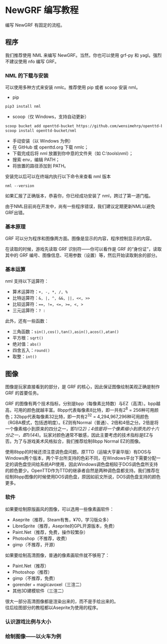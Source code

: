 # NewGRF 编写教程

编写 NewGRF 有固定的流程。

## 程序

我们推荐使用 NML 来编写 NewGRF。当然，你也可以使用 grf-py 和 yagl。强烈不建议使用 nfo 编写 GRF。

### NML 的下载与安装

可以使用多种方式来安装 nmlc。推荐使用 pip 或者 scoop 安装 nml。

- pip
```bash
pip3 install nml
```
- scoop（仅 Windows，支持自动更新）
```bash
scoop bucket add openttd-bucket https://github.com/wensimehrp/openttd-bucket
scoop install openttd-bucket/nml
```
- 手动安装（以 Windows 为例）
 - 在 GitHub 或 openttd.org 下载 nmlc；
 - 下载完成后将 nml 放置到你中意的文件夹（如 C:\tools\nml）；
 - 搜索 env，编辑 PATH；
 - 将放置的路径添加到 PATH。

安装完以后可以在终端内执行以下命令来查看 nml 版本
```
nml --version
```
如果汇报了正确版本，恭喜你，你已经成功安装了 nml，跨过了第一道门槛。

由于NML目前尚在开发中，尚有一些程序错误，我们建议定期更新NML以避免GRF出错。

### 基本原理

GRF 可以分为程序和图像两方面。图像是显示的内容，程序控制显示的内容。

在读取的时候，游戏先读取 GRF 识别符——你可以看作是 GRF 的“身份证”，读取其中的 GRF 编号、图像信息、可用参数（设置）等，然后开始读取剩余的部分。

### 基本运算

nml 支持以下运算符：

- 算术运算符：`+, -, *, /, %`
- 比特运算符：`&, |, ^, &&, ||, <<, >>`
- 比较运算符：`==, !=, <=, >=, <, >`
- 三元运算符：`? :`

此外，还有一些函数：

- 三角函数：`sin(),cos(),tan(),asin(),acos(),atan()`
- 平方根：`sqrt()`
- 绝对值：`abs()`
- 四舍五入：`round()`
- 取整：`int()`

## 图像

图像是玩家直接看到的部分，是 GRF 的核心，因此保证图像绘制美观正确是制作 GRF 的首要任务。

GRF 的图像有两个技术指标，分别是bpp（每像素比特数）与EZ（高清）。bpp越高，可用的颜色就越丰富。8bpp代表每像素8比特，即一共有2<sup>8</sup> = 256种可用颜色；32bpp代表每像素32比特，即一共有2<sup>32</sup> = 4,294,967,296种可用颜色（RGBA模式，包括透明度）。EZ则有Normal（普通）、2倍和4倍之分。2倍是将一个像素缩小到原来的四分之一，即1/(2*2)；4倍是将一个像素缩小到原先的十六分之一，即1/(4*4)。玩家对颜色通常不敏感，因此主要考虑的技术指标是EZ与否。为了与游戏美术风格拟合，我们推荐绘制8bpp Normal EZ的图像。

使用8bpp的时候还须注意调色盘问题。原TTD（运输大亨豪华版）有DOS与Windows两个版本，两个平台所支持的色彩不同，在Windows平台下需要分配一定的调色盘空间给系统API使用，因此Windows调色盘相较于DOS调色盘所支持的颜色要少。OpenTTD作为TTD的继承者自然是两种调色盘都支持。我们推荐在绘制8bpp图像的时候使用DOS调色盘，原因如前文所说，DOS调色盘支持的颜色更多。

### 软件

如果要绘制原版画风的图像，可以选用一些像素画软件：

- Aseprite（推荐，Steam有售，¥70，学习版众多）
- LibreSprite（推荐，Aseprite的GPL开源版本，免费）
- Paint.Net（推荐，免费，操作较繁杂）
- Photoshop（不推荐，收费）
- gimp（不推荐，开源）

如果要绘制高清图像，普通的像素画软件就不够用了：

- Paint.Net（推荐）
- Photoshop（推荐）
- gimp（不推荐，免费）
- gorender + magicavoxel（三渲二）
- 其他3D建模软件（三渲二）

很大一部分高清图像都是渲染出来的，而不是手绘出来的。\
往后绘图部分的教程都以Aseprite为使用的程序。

### 认识游戏比例与大小

### 绘制图像——以火车为例

